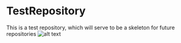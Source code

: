 # TestRepository
This is a test repository, which will serve to be a skeleton for future repositories
![alt text](https://github.com/bran214/TestRepository/main/Images/Icon.png "TestRepository")
